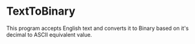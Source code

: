 # TextToBinary
This program accepts English text and converts it to Binary based on it's decimal to ASCII equivalent value.
